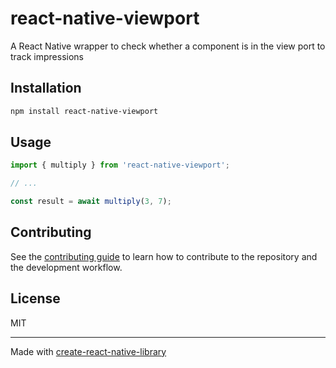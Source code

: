 # react-native-viewport

A React Native wrapper to check whether a component is in the view port to track impressions

## Installation

```sh
npm install react-native-viewport
```

## Usage


```js
import { multiply } from 'react-native-viewport';

// ...

const result = await multiply(3, 7);
```


## Contributing

See the [contributing guide](CONTRIBUTING.md) to learn how to contribute to the repository and the development workflow.

## License

MIT

---

Made with [create-react-native-library](https://github.com/callstack/react-native-builder-bob)
